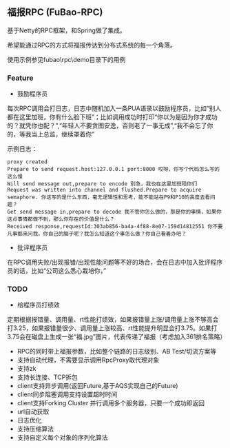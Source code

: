 ## 福报RPC (FuBao-RPC)

基于Netty的RPC框架，和Spring做了集成。

希望能通过RPC的方式将福报传达到分布式系统的每一个角落。

使用示例参见fubao\rpc\demo目录下的用例

### Feature
- 鼓励程序员

每次RPC调用会打日志，日志中随机加入一条PUA语录以鼓励程序员，比如“别人都在这里加班，你有什么脸下班”；比如调用成功时打印“你以为是因为你才成功的？就凭你也配？”,“年轻人不要贪图安逸，否则老了一事无成”,“我不会忘了你的，等我当上总监，继续罩着你”

示例日志：
```$xslt
proxy created
Prepare to send request.host:127.0.0.1 port:8000 哎呀，你写个代码怎么写的这么慢
Will send message out,prepare to encode 别急，我也在这里加班陪你们
Request was written into channel and flushed.Prepare to acquire semaphore. 你这写的是什么东西，毫无逻辑性和思考，能不能站在P9和P10的高度去看问题？
Get send message in,prepare to decode 我不管你怎么做的，那是你的事情，如果你这点事情都做不到，那么你存在的价值是什么？
Received response,requestId:303ab856-ba4a-4f88-8e07-159d14812551 你不要凡事都来问我，你自己的脑子呢？我怎么知道这个事怎么做？你自己看着办吧？
```
- 批评程序员

在RPC调用失败/出现报错/出现性能问题等不好的场合，会在日志中加入批评程序员的话，比如“公司这么悉心栽培你，”

### TODO


- 给程序员打绩效

定期根据报错量、调用量、rt性能打绩效，如果报错量上涨/调用量上涨不够高会打3.25，如果报错量很少、调用量上涨较高、rt性能提升明显会打3.75。如果打3.75会在磁盘上生成一张“福.jpg”图片，代表传递了福报（考虑加入361排名策略）
- RPC的同时带上福报参数，比如整个链路的日志级别、AB Test/切流方案等
- 支持自动代理，不需要显示调用RpcProxy取代理对象
- 支持zk
- 支持长连接、TCP拆包 
- client支持异步调用(返回Future,基于AQS实现自己的Future)
- client同步阻塞调用支持设置超时时间
- client支持Forking Cluster 并行调用多个服务器，只要一个成功即返回
- url自动获取
- 日志优化
- 支持压缩算法
- 支持自定义每个对象的序列化算法
